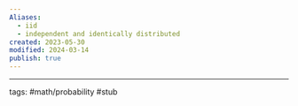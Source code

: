 ```yaml
---
Aliases:
  - iid
  - independent and identically distributed
created: 2023-05-30
modified: 2024-03-14
publish: true
---
```


---
tags: #math/probability #stub